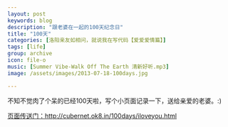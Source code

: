 ```yaml
---
layout: post
keywords: blog
description: "跟老婆在一起的100天纪念日"
title: "100天"
categories: [洛阳亲友如相问，就说我在写代码【爱爱爱情篇】]
tags: [life]
group: archive
icon: file-o
music: [Summer Vibe-Walk Off The Earth 清新好听.mp3]
image: /assets/images/2013-07-18-100days.jpg

---
```


不知不觉肉了个呆的已经100天啦，写个小页面记录一下，送给亲爱的老婆。:)

<!-- more -->

[页面传送门：](http://cubernet.ok8.in/100days/iloveyou.html)http://cubernet.ok8.in/100days/iloveyou.html